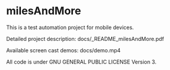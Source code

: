 # milesAndMore

This is a test automation project for mobile devices.

Detailed project description:     docs/_README_milesAndMore.pdf

Available screen cast demos:      docs/demo.mp4

All code is under GNU GENERAL PUBLIC LICENSE Version 3.
